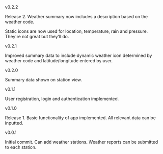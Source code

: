 v0.2.2

Release 2.
Weather summary now includes a description based
on the weather code.

Static icons are now used for location, temperature,
rain and pressure.
They're not great but they'll do.

v0.2.1

Improved summary data to include dynamic weather
icon determined by weather code and latitude/longitude
entered by user.

v0.2.0

Summary data shown on station view.

v0.1.1

User registration, login and authentication implemented.

v0.1.0

Release 1.
Basic functionality of app implemented.
All relevant data can be inputted.

v0.0.1

Initial commit.
Can add weather stations.
Weather reports can be submitted to each station.
